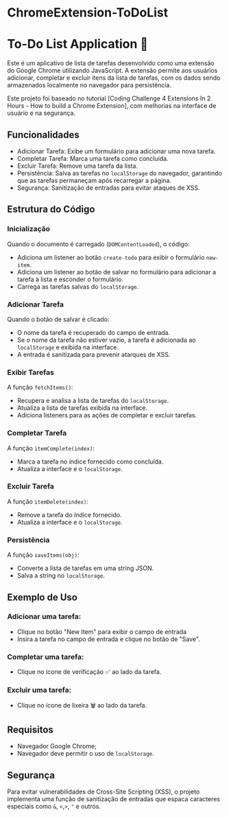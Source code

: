 # ChromeExtension-ToDoList

# To-Do List Application 🍉
Este é um aplicativo de lista de tarefas desenvolvido como uma extensão do Google Chrome utilizando JavaScript. A extensão permite aos usuários adicionar, completar e excluir itens da lista de tarefas, com os dados sendo armazenados localmente no navegador para persistência.

Este projeto foi baseado no tutorial [Coding Challenge 4 Extensions In 2 Hours - How to build a Chrome Extension], com melhorias na interface de usuário e na segurança.

## Funcionalidades
- Adicionar Tarefa: Exibe um formulário para adicionar uma nova tarefa.
- Completar Tarefa: Marca uma tarefa como concluída.
- Excluir Tarefa: Remove uma tarefa da lista.
- Persistência: Salva as tarefas no `localStorage` do navegador, garantindo que as tarefas permaneçam após recarregar a página.
- Segurança: Sanitização de entradas para evitar ataques de XSS.

## Estrutura do Código
### Inicialização
Quando o documento é carregado (`DOMContentLoaded`), o código:
- Adiciona um listener ao botão `create-todo` para exibir o formulário `new-item`.
- Adiciona um listener ao botão de salvar no formulário para adicionar a tarefa à lista e esconder o formulário.
- Carrega as tarefas salvas do `localStorage`.

### Adicionar Tarefa
Quando o botão de salvar é clicado:
- O nome da tarefa é recuperado do campo de entrada.
- Se o nome da tarefa não estiver vazio, a tarefa é adicionada ao `localStorage` e exibida na interface.
- A entrada é sanitizada para prevenir atarques de XSS.

### Exibir Tarefas
A função `fetchItems()`:
- Recupera e analisa a lista de tarefas do `localStorage`.
- Atualiza a lista de tarefas exibida na interface.
- Adiciona listeners para as ações de completar e excluir tarefas.

### Completar Tarefa
A função `itemComplete(index)`:
- Marca a tarefa no índice fornecido como concluída.
- Atualiza a interface e o `localStorage`.
  
### Excluir Tarefa
A função `itemDelete(index)`:
- Remove a tarefa do índice fornecido.
- Atualiza a interface e o `localStorage`.
  
### Persistência
A função `saveItems(obj)`:
- Converte a lista de tarefas em uma string JSON.
- Salva a string no `localStorage`.

## Exemplo de Uso
### Adicionar uma tarefa:
- Clique no botão "New Item" para exibir o campo de entrada
- Insira a tarefa no campo de entrada e clique no botão de "Save".

### Completar uma tarefa:
- Clique no ícone de verificação ✅ ao lado da tarefa.

### Excluir uma tarefa:
- Clique no ícone de lixeira 🗑️ ao lado da tarefa.

## Requisitos
- Navegador Google Chrome;
- Navegador deve permitir o uso de `localStorage`.

## Segurança
Para evitar vulnerabilidades de Cross-Site Scripting (XSS), o projeto implementa uma função de sanitização de entradas que espaca caracteres especiais como `&`, `<`,`>`, `"` e outros.
